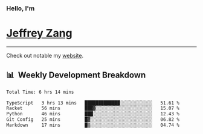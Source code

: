 
### Hello, I'm 
# [Jeffrey Zang](https://www.linkedin.com/in/jeffreyzang/)

---

Check out notable my [website](http://jeffreyzang.com/).

## 📊 &nbsp;Weekly Development Breakdown
<!--START_SECTION:waka-->

```txt
Total Time: 6 hrs 14 mins

TypeScript   3 hrs 13 mins   █████████████░░░░░░░░░░░░   51.61 %
Racket       56 mins         ███▓░░░░░░░░░░░░░░░░░░░░░   15.07 %
Python       46 mins         ███░░░░░░░░░░░░░░░░░░░░░░   12.43 %
Git Config   25 mins         █▓░░░░░░░░░░░░░░░░░░░░░░░   06.82 %
Markdown     17 mins         █▒░░░░░░░░░░░░░░░░░░░░░░░   04.74 %
```

<!--END_SECTION:waka-->

